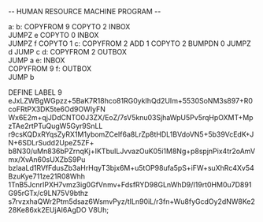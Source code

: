 -- HUMAN RESOURCE MACHINE PROGRAM --

a:
b:
    COPYFROM 9
    COPYTO   2
    INBOX   
    JUMPZ    e
    COPYTO   0
    INBOX   
    JUMPZ    f
    COPYTO   1
c:
    COPYFROM 2
    ADD      1
    COPYTO   2
    BUMPDN   0
    JUMPZ    d
    JUMP     c
d:
    COPYFROM 2
    OUTBOX  
    JUMP     a
e:
    INBOX   
    COPYFROM 9
f:
    OUTBOX  
    JUMP     b


DEFINE LABEL 9
eJxLZWBgWGpzz+5BaK7R18hco81RG0ykIhQd2UIm+5530SoNM3s897+R0coFRtPX3DK5te6Od9OWIyFN
Wx6E2m+qjJDdCNTO0J3ZX/EoZ/7sV5knu03SjhaWpU5Pv5rqHpOXMT+MpzTAe2rtPTuQugW5Gyr9SnLL
r9csKQDxRYqsZyRX1M1ybomZCeIf6a8LrZp8tHDL1BVdoVN5+5b39VcEdK+JN+6SDLrSudd2UpeZ5ZF+
b8N30/uMn836bPZrnqKj+IKTbuILJvvazOuK05i1M8Ng+p8spjnPix4tr2oAmVmx/XvAn60sUXZbS9Pu
bzlaaLd1RVfFdusZb3aHrHqyT3bjx6M+u5tOP98ufa5pS+iFW+suXhRc4Xv54BzuKye711ze21R08Whh
1TnB5JcnrIPXH7vmz3ig0GfVnmv+FdsfRYD98GLnWhD9/I19rt0HM0u7D891G95rGTx/c9LN75V9bthz
s7rvzxhaQWr2Ptm5dsaz6WsmvPyz/tILn90iL/r3fn+Wu8fyGcdOy2dNW8Ke228Ke86xk2EUjAI6AgDO
V8Uh;


